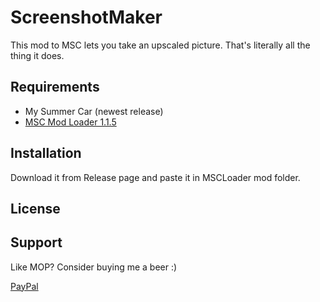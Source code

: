 # ScreenshotMaker

This mod to MSC lets you take an upscaled picture. That's literally all the thing it does.

## Requirements

- My Summer Car (newest release)
- [MSC Mod Loader 1.1.5](https://www.racedepartment.com/downloads/msc-mod-loader.15339/)

## Installation

Download it from Release page and paste it in MSCLoader mod folder.

## License



## Support

Like MOP? Consider buying me a beer :)

[PayPal](https://www.paypal.me/figurakonrad)
